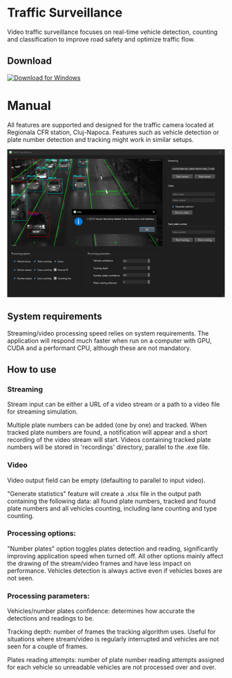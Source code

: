 # Traffic Surveillance

Video traffic surveillance focuses on real-time vehicle detection, counting and 
classification to improve road 
safety and optimize traffic flow.

## Download
[![Download for Windows](https://img.shields.io/badge/Download-Windows-blue.svg)](https://github.com/OvidiuPles/traffic-surveillance/releases)

# Manual
All features are supported and designed for the traffic camera located at
Regionala CFR station, Cluj-Napoca. Features such as vehicle detection or plate 
number detection and tracking might work in similar setups.

![alt text](assets/demo_night.png)

## System requirements
Streaming/video processing speed relies on system requirements. The application
will respond much faster when run on a computer with GPU, CUDA and
a performant CPU, although these are not mandatory.

## How to use

### Streaming

Stream input can be either a URL of a video stream or a path to a video file for streaming simulation.

Multiple plate numbers can be added (one by one) and tracked. When tracked plate numbers are found,
 a notification will appear and a short recording of the video stream will start. Videos containing
tracked plate numbers will be stored in 'recordings' directory, parallel to the .exe file.

### Video

Video output field can be empty (defaulting to parallel to input video).

"Generate statistics" feature will create a .xlsx file in the output path containing
the following data: all found plate numbers, tracked and found plate numbers and 
all vehicles counting, including lane counting and type counting.

### Processing options:

"Number plates" option toggles plates detection and reading, significantly improving application speed when turned off. 
All other options mainly affect the drawing of the stream/video frames and have less impact on performance. 
Vehicles detection is always active even if vehicles boxes are not seen.

### Processing parameters:

Vehicles/number plates confidence: determines how accurate the detections and readings to be.

Tracking depth: number of frames the tracking algorithm uses. Useful for situations 
where stream/video is regularly interrupted and vehicles are not seen for a couple of frames. 

Plates reading attempts: number of plate number reading attempts assigned for each vehicle so unreadable vehicles are not processed over and over.

